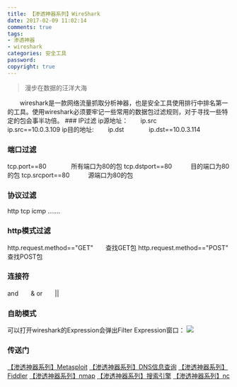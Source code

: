 ```yaml
---
title: 【渗透神器系列】WireShark
date: 2017-02-09 11:02:14
comments: true
tags: 
- 渗透神器
- wireshark
categories: 安全工具
password:
copyright: true
---
```

<blockquote class="blockquote-center">漫步在数据的汪洋大海</blockquote>
　　wireshark是一款网络流量抓取分析神器，也是安全工具使用排行中排名第一的工具。使用wireshark必须要牢记一些常用的数据包过滤规则，对于寻找一些特定的包会事半功倍。
<!--more -->
### IP过滤
ip源地址：　　ip.src　　　　ip.src==10.0.3.109
ip目的地址: 　　ip.dst　　　　ip.dst==10.0.3.114

### 端口过滤
tcp.port==80　　　　所有端口为80的包
tcp.dstport==80　　　目的端口为80的包
tcp.srcport==80　　　源端口为80的包

### 协议过滤
http
tcp
icmp
.......

### http模式过滤
http.request.method=="GET"　　查找GET包
http.request.method=="POST"　　查找POST包

### 连接符
and　　&
or　　||

### 自助模式
可以打开wireshark的Expression会弹出Filter Expression窗口：
![](/upload_image/20170209/1.png)

### 传送门
[【渗透神器系列】Metasploit](http://thief.one/2017/08/01/1/)
[【渗透神器系列】DNS信息查询](http://thief.one/2017/07/12/1/)
[【渗透神器系列】Fiddler](http://thief.one/2017/04/27/1)
[【渗透神器系列】nmap](http://thief.one/2017/05/02/1/)
[【渗透神器系列】搜索引擎](http://thief.one/2017/05/19/1)
[【渗透神器系列】nc](http://thief.one/2017/04/10/1/)

